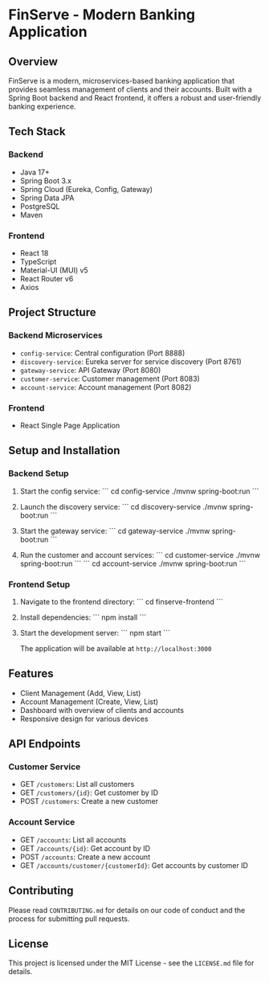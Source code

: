 # FinServe - Modern Banking Application

## Overview
FinServe is a modern, microservices-based banking application that provides seamless management of clients and their accounts. Built with a Spring Boot backend and React frontend, it offers a robust and user-friendly banking experience.

## Tech Stack

### Backend
- Java 17+
- Spring Boot 3.x
- Spring Cloud (Eureka, Config, Gateway)
- Spring Data JPA
- PostgreSQL
- Maven

### Frontend
- React 18
- TypeScript
- Material-UI (MUI) v5
- React Router v6
- Axios

## Project Structure

### Backend Microservices
- `config-service`: Central configuration (Port 8888)
- `discovery-service`: Eureka server for service discovery (Port 8761)
- `gateway-service`: API Gateway (Port 8080)
- `customer-service`: Customer management (Port 8083)
- `account-service`: Account management (Port 8082)

### Frontend
- React Single Page Application

## Setup and Installation

### Backend Setup
1. Start the config service:
   \`\`\`
   cd config-service
   ./mvnw spring-boot:run
   \`\`\`

2. Launch the discovery service:
   \`\`\`
   cd discovery-service
   ./mvnw spring-boot:run
   \`\`\`

3. Start the gateway service:
   \`\`\`
   cd gateway-service
   ./mvnw spring-boot:run
   \`\`\`

4. Run the customer and account services:
   \`\`\`
   cd customer-service
   ./mvnw spring-boot:run
   \`\`\`
   \`\`\`
   cd account-service
   ./mvnw spring-boot:run
   \`\`\`

### Frontend Setup
1. Navigate to the frontend directory:
   \`\`\`
   cd finserve-frontend
   \`\`\`

2. Install dependencies:
   \`\`\`
   npm install
   \`\`\`

3. Start the development server:
   \`\`\`
   npm start
   \`\`\`

   The application will be available at `http://localhost:3000`

## Features
- Client Management (Add, View, List)
- Account Management (Create, View, List)
- Dashboard with overview of clients and accounts
- Responsive design for various devices

## API Endpoints

### Customer Service
- GET `/customers`: List all customers
- GET `/customers/{id}`: Get customer by ID
- POST `/customers`: Create a new customer

### Account Service
- GET `/accounts`: List all accounts
- GET `/accounts/{id}`: Get account by ID
- POST `/accounts`: Create a new account
- GET `/accounts/customer/{customerId}`: Get accounts by customer ID

## Contributing
Please read `CONTRIBUTING.md` for details on our code of conduct and the process for submitting pull requests.

## License
This project is licensed under the MIT License - see the `LICENSE.md` file for details.

